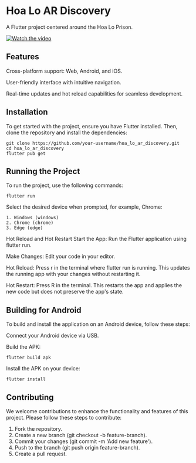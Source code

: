 # Hoa Lo AR Discovery
A Flutter project centered around the Hoa Lo Prison.

[![Watch the video](https://img.youtube.com/vi/7sWk0EM0N1I/0.jpg)](https://www.youtube.com/shorts/7sWk0EM0N1I)


## Features
Cross-platform support: Web, Android, and iOS.

User-friendly interface with intuitive navigation.

Real-time updates and hot reload capabilities for seamless development.

## Installation
To get started with the project, ensure you have Flutter installed. Then, clone the repository and install the dependencies:

```
git clone https://github.com/your-username/hoa_lo_ar_discovery.git
cd hoa_lo_ar_discovery
flutter pub get
```
## Running the Project
To run the project, use the following commands:

```
flutter run
```
Select the desired device when prompted, for example, Chrome:
```
1. Windows (windows)
2. Chrome (chrome)
3. Edge (edge)
```

Hot Reload and Hot Restart
Start the App: Run the Flutter application using flutter run.

Make Changes: Edit your code in your editor.

Hot Reload: Press r in the terminal where flutter run is running. This updates the running app with your changes without restarting it.

Hot Restart: Press R in the terminal. This restarts the app and applies the new code but does not preserve the app's state.

## Building for Android
To build and install the application on an Android device, follow these steps:

Connect your Android device via USB.

Build the APK:
```
flutter build apk
```
Install the APK on your device:
```
flutter install
```
## Contributing
We welcome contributions to enhance the functionality and features of this project. Please follow these steps to contribute:

1. Fork the repository.
2. Create a new branch (git checkout -b feature-branch).
3. Commit your changes (git commit -m 'Add new feature').
4. Push to the branch (git push origin feature-branch).
5. Create a pull request.
